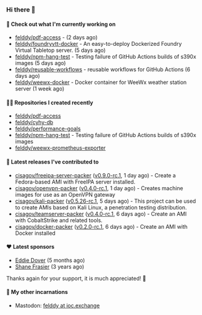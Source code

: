 ### Hi there 👋

#### 👷 Check out what I'm currently working on

- [felddy/pdf-access](https://github.com/felddy/pdf-access) -  (2 days ago)
- [felddy/foundryvtt-docker](https://github.com/felddy/foundryvtt-docker) - An easy-to-deploy Dockerized Foundry Virtual Tabletop server. (5 days ago)
- [felddy/npm-hang-test](https://github.com/felddy/npm-hang-test) - Testing failure of GitHub Actions builds of s390x images (5 days ago)
- [felddy/reusable-workflows](https://github.com/felddy/reusable-workflows) - reusable workflows for GitHub Actions (6 days ago)
- [felddy/weewx-docker](https://github.com/felddy/weewx-docker) - Docker container for WeeWx weather station server (1 week ago)

#### 👨‍💻 Repositories I created recently

- [felddy/pdf-access](https://github.com/felddy/pdf-access)
- [felddy/cyhy-db](https://github.com/felddy/cyhy-db)
- [felddy/performance-goals](https://github.com/felddy/performance-goals)
- [felddy/npm-hang-test](https://github.com/felddy/npm-hang-test) - Testing failure of GitHub Actions builds of s390x images
- [felddy/weewx-prometheus-exporter](https://github.com/felddy/weewx-prometheus-exporter)

#### 🚀 Latest releases I've contributed to

- [cisagov/freeipa-server-packer](https://github.com/cisagov/freeipa-server-packer) ([v0.9.0-rc.1](https://github.com/cisagov/freeipa-server-packer/releases/tag/v0.9.0-rc.1), 1 day ago) - Create a Fedora-based AMI with FreeIPA server installed.
- [cisagov/openvpn-packer](https://github.com/cisagov/openvpn-packer) ([v0.4.0-rc.1](https://github.com/cisagov/openvpn-packer/releases/tag/v0.4.0-rc.1), 1 day ago) - Creates machine images for use as an OpenVPN gateway
- [cisagov/kali-packer](https://github.com/cisagov/kali-packer) ([v0.5.26-rc.1](https://github.com/cisagov/kali-packer/releases/tag/v0.5.26-rc.1), 5 days ago) - This project can be used to create AMIs based on Kali Linux, a penetration testing distribution.
- [cisagov/teamserver-packer](https://github.com/cisagov/teamserver-packer) ([v0.4.0-rc.1](https://github.com/cisagov/teamserver-packer/releases/tag/v0.4.0-rc.1), 6 days ago) - Create an AMI with CobaltStrike and related tools.
- [cisagov/docker-packer](https://github.com/cisagov/docker-packer) ([v0.2.0-rc.1](https://github.com/cisagov/docker-packer/releases/tag/v0.2.0-rc.1), 6 days ago) - Create an AMI with Docker installed

#### ❤️ Latest sponsors
- [Eddie Dover](https://github.com/EddieDover) (5 months ago)
- [Shane Frasier](https://github.com/jsf9k) (3 years ago)

Thanks again for your support, it is much appreciated! 🙏

#### 🐋 My other incarnations
- Mastodon: <a rel="me" href="https://ioc.exchange/@felddy">felddy at ioc.exchange</a>
